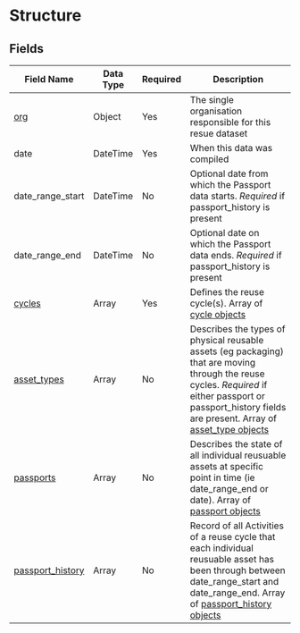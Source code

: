 # Structure


## Fields

Field Name | Data Type | Required | Description
---------- | --------- | -------- | -----------
[org](/org)|Object|Yes|The single organisation responsible for this resue dataset
date|DateTime|Yes|When this data was compiled
date_range_start|DateTime|No|Optional date from which the Passport data starts. *Required* if passport_history is present
date_range_end|DateTime|No|Optional date on which the Passport data ends. *Required* if passport_history is present
[cycles](/cycle)|Array|Yes|Defines the reuse cycle(s). Array of [cycle objects](cycle/)
[asset_types](/asset_types)|Array|No|Describes the types of physical reusable assets (eg packaging) that are moving through the reuse cycles. *Required* if either passport or passport_history fields are present. Array of [asset_type objects](asset_type/)
[passports](/passport)|Array|No|Describes the state of all individual reusuable assets at specific point in time (ie date_range_end or date). Array of [passport objects](passport/)
[passport_history](passport_history)|Array|No|Record of all Activities of a reuse cycle that each individual reusuable asset has been through between date_range_start and date_range_end. Array of [passport_history objects](passport_history/)
